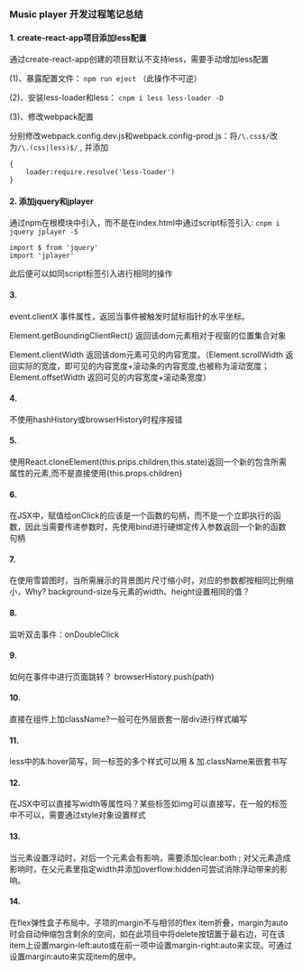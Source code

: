 ### Music player 开发过程笔记总结

#### 1. create-react-app项目添加less配置

通过create-react-app创建的项目默认不支持less，需要手动增加less配置

(1)、暴露配置文件：
`npm run eject` （此操作不可逆）

(2)、安装less-loader和less：
 `cnpm i less less-loader -D`

(3)、修改webpack配置

分别修改webpack.config.dev.js和webpack.config-prod.js：将`/\.css$/`改为`/\.(css|less)$/` , 并添加
```
{
    loader:require.resolve('less-loader')
}
```

#### 2. 添加jquery和jplayer

通过npm在根模块中引入，而不是在index.html中通过script标签引入: 
`cnpm i jquery jplayer -S`
```
import $ from 'jquery'
import 'jplayer'
```
此后便可以如同script标签引入进行相同的操作

#### 3. 
event.clientX 事件属性，返回当事件被触发时鼠标指针的水平坐标。

Element.getBoundingClientRect() 返回该dom元素相对于视窗的位置集合对象

Element.clientWidth 返回该dom元素可见的内容宽度。（Element.scrollWidth 返回实际的宽度，即可见的内容宽度+滚动条的内容宽度,也被称为滚动宽度；Element.offsetWidth 返回可见的内容宽度+滚动条宽度）

#### 4. 
不使用hashHistory或browserHistory时程序报错

#### 5. 
使用React.cloneElement(this.prips.children,this.state)返回一个新的包含所需属性的元素,而不是直接使用{this.props.children}

#### 6.
在JSX中，赋值给onClick的应该是一个函数的句柄，而不是一个立即执行的函数，因此当需要传递参数时，先使用bind进行硬绑定传入参数返回一个新的函数句柄
#### 7. 
在使用雪碧图时，当所需展示的背景图片尺寸缩小时，对应的参数都按相同比例缩小，Why?  background-size与元素的width、height设置相同的值？

#### 8.
监听双击事件：onDoubleClick

#### 9. 
如何在事件中进行页面跳转？
browserHistory.push(path)

#### 10.
直接在组件上加className?一般可在外层嵌套一层div进行样式编写

#### 11.

less中的&:hover简写，同一标签的多个样式可以用  &  加.className来嵌套书写

#### 12.
在JSX中可以直接写width等属性吗？某些标签如img可以直接写，在一般的标签中不可以，需要通过style对象设置样式


#### 13.
当元素设置浮动时，对后一个元素会有影响，需要添加clear:both ; 对父元素造成影响时，在父元素里指定width并添加overflow:hidden可尝试消除浮动带来的影响。

#### 14.
在flex弹性盒子布局中，子项的margin不与相邻的flex item折叠，margin为auto时会自动伸缩包含剩余的空间，如在此项目中将delete按钮置于最右边，可在该item上设置margin-left:auto或在前一项中设置margin-right:auto来实现。可通过设置margin:auto来实现item的居中。
